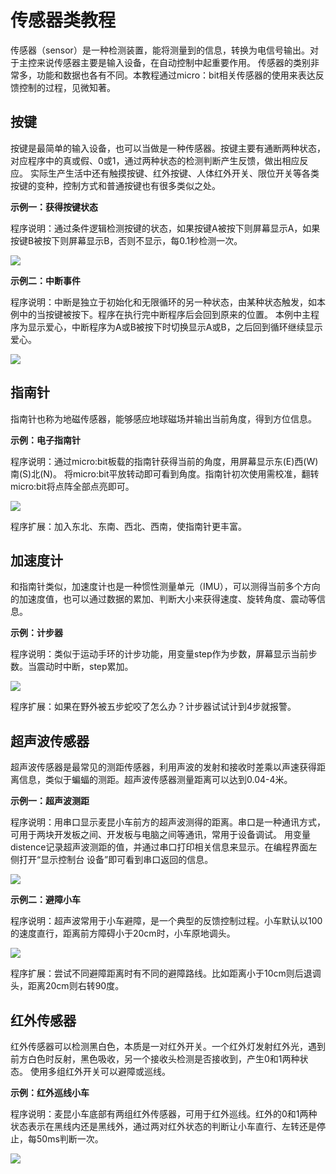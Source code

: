# 传感器类教程

传感器（sensor）是一种检测装置，能将测量到的信息，转换为电信号输出。对于主控来说传感器主要是输入设备，在自动控制中起重要作用。
传感器的类别非常多，功能和数据也各有不同。本教程通过micro：bit相关传感器的使用来表达反馈控制的过程，见微知著。

## 按键

按键是最简单的输入设备，也可以当做是一种传感器。按键主要有通断两种状态，对应程序中的真或假、0或1，通过两种状态的检测判断产生反馈，做出相应反应。
实际生产生活中还有触摸按键、红外按键、人体红外开关、限位开关等各类按键的变种，控制方式和普通按键也有很多类似之处。

**示例一：获得按键状态**

程序说明：通过条件逻辑检测按键的状态，如果按键A被按下则屏幕显示A，如果按键B被按下则屏幕显示B，否则不显示，每0.1秒检测一次。

![](./images/sensor/buttonStatus.jpg)

**示例二：中断事件**

程序说明：中断是独立于初始化和无限循环的另一种状态，由某种状态触发，如本例中的当按键被按下。程序在执行完中断程序后会回到原来的位置。
本例中主程序为显示爱心，中断程序为A或B被按下时切换显示A或B，之后回到循环继续显示爱心。

![](./images/sensor/buttonInterrupt.jpg)

## 指南针

指南针也称为地磁传感器，能够感应地球磁场并输出当前角度，得到方位信息。

**示例：电子指南针**

程序说明：通过micro:bit板载的指南针获得当前的角度，用屏幕显示东(E)西(W)南(S)北(N)。
将micro:bit平放转动即可看到角度。指南针初次使用需校准，翻转micro:bit将点阵全部点亮即可。

![](./images/sensor/compassDirection.jpg)

程序扩展：加入东北、东南、西北、西南，使指南针更丰富。

## 加速度计

和指南针类似，加速度计也是一种惯性测量单元（IMU），可以测得当前多个方向的加速度值，也可以通过数据的累加、判断大小来获得速度、旋转角度、震动等信息。

**示例：计步器**

程序说明：类似于运动手环的计步功能，用变量step作为步数，屏幕显示当前步数。当震动时中断，step累加。

![](./images/sensor/accelerometerStep.jpg)

程序扩展：如果在野外被五步蛇咬了怎么办？计步器试试计到4步就报警。

## 超声波传感器

超声波传感器是最常见的测距传感器，利用声波的发射和接收时差乘以声速获得距离信息，类似于蝙蝠的测距。超声波传感器测量距离可以达到0.04-4米。

**示例一：超声波测距**

程序说明：用串口显示麦昆小车前方的超声波测得的距离。串口是一种通讯方式，可用于两块开发板之间、开发板与电脑之间等通讯，常用于设备调试。
用变量distence记录超声波测距的值，并通过串口打印相关信息来显示。在编程界面左侧打开“显示控制台 设备”即可看到串口返回的信息。

![](./images/sensor/ultrasonicSerial.jpg)

**示例二：避障小车**

程序说明：超声波常用于小车避障，是一个典型的反馈控制过程。小车默认以100的速度直行，距离前方障碍小于20cm时，小车原地调头。

![](./images/sensor/ultrasonicAvoidance.jpg)

程序扩展：尝试不同避障距离时有不同的避障路线。比如距离小于10cm则后退调头，距离20cm则右转90度。

## 红外传感器

红外传感器可以检测黑白色，本质是一对红外开关。一个红外灯发射红外光，遇到前方白色时反射，黑色吸收，另一个接收头检测是否接收到，产生0和1两种状态。
使用多组红外开关可以避障或巡线。

**示例：红外巡线小车**

程序说明：麦昆小车底部有两组红外传感器，可用于红外巡线。红外的0和1两种状态表示在黑线内还是黑线外，通过两对红外状态的判断让小车直行、左转还是停止，每50ms判断一次。

![](./images/sensor/infraredLineFollower.jpg)